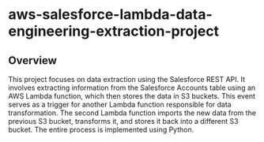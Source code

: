 # aws-salesforce-lambda-data-engineering-extraction-project

## Overview

This project focuses on data extraction using the Salesforce REST API. It involves extracting information from the Salesforce Accounts table using an AWS Lambda function, which then stores the data in S3 buckets. This event serves as a trigger for another Lambda function responsible for data transformation. The second Lambda function imports the new data from the previous S3 bucket, transforms it, and stores it back into a different S3 bucket. The entire process is implemented using Python.
